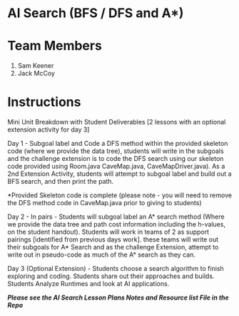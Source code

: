 # AI Search (BFS / DFS and A*)
# Team Members
1. Sam Keener
2. Jack McCoy

# Instructions
Mini Unit Breakdown with Student Deliverables
[2 lessons with an optional extension activity for day 3]

Day 1 - Subgoal label and Code a DFS method within the provided skeleton code (where we provide the data tree), students will write in the subgoals and the challenge extension is to code the DFS search using our skeleton code provided using Room.java CaveMap.java, CaveMapDriver.java). As a 2nd Extension Activity, students will attempt to subgoal label and build out a BFS search, and then print the path.

*Provided Skeleton code is complete (please note - you will need to remove the DFS method code in CaveMap.java prior to giving to students)

Day 2 - In pairs - Students will subgoal label an A* search method (Where we provide the data tree and path cost information including the h-values, on the student handout).  Students will work in teams of 2 as support pairings [identified from previous days work]. these teams will write out their subgoals for A* Search and as the challenge Extension, attempt to write out in pseudo-code as much of the A* search as they can.

Day 3 (Optional Extension)  - Students choose a search algorithm to finish exploring and coding.  Students share out their approaches and builds.  Students Analyze Runtimes and look at AI applications.

***Please see the AI Search Lesson Plans Notes and Resource list File in the Repo***



